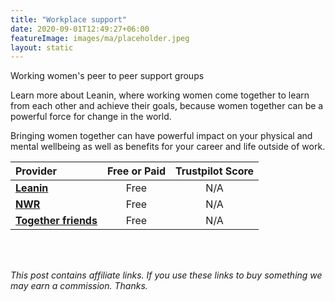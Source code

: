 ```yaml
---
title: "Workplace support"
date: 2020-09-01T12:49:27+06:00
featureImage: images/ma/placeholder.jpeg
layout: static
---
```


Working women's peer to peer support groups

Learn more about Leanin, where working women come together to learn from each other and achieve their goals, because women together can be a powerful force for change in the world.

Bringing women together can have powerful impact on your physical and mental wellbeing as well as benefits for your career and life outside of work.

| Provider      | Free or Paid  |  Trustpilot Score  |
| :-----------          | :--------------:      |  :--------------:         |
| [**Leanin**](https://leanin.org/about) | Free | N/A
| [**NWR**](https://nwr.org.uk/) | Free | N/A
| [**Together friends**](https://www.togetherfriends.com/) | Free | N/A
  

<br/><br/>

*This post contains affiliate links. If you use these links to buy something we may
earn a commission. Thanks.*






